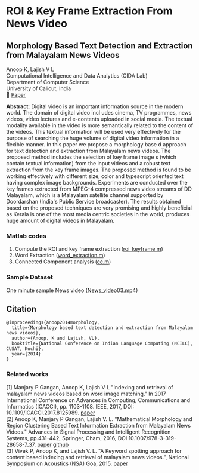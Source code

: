 # ROI & Key Frame Extraction From News Video
## Morphology  Based Text Detection and Extraction from Malayalam  News Videos
Anoop K, Lajish V L </br>
Computational Intelligence and Data Analytics (CIDA Lab) </br>
Department of Computer Science </br>
University of Calicut, India </br>
:memo: [Paper](https://www.researchgate.net/publication/286442060_Morphology_Based_Text_Detection_and_Extraction_from_Malayalam_News_Videos) </br>


**Abstract**: Digital video is an important information source in the modern world. The domain of digital video incl udes cinema, TV programmes, news videos, video lectures and e-contents uploaded in social media. The textual modality available in the video is more semantically related to the content of the videos. This textual information will be used very effectively for the purpose of searching the huge volume of digital video information in a flexible manner. In this paper we propose a morphology base d approach for text detection and extraction from Malayalam news videos. The proposed method includes the selection of key frame image s (which contain textual information) from the input videos and a robust text extraction from the key frame images. The proposed method is found to be working effectively with different size, color and typescript oriented text having complex image backgrounds. Experiments are conducted over the key frames extracted from MPEG-4 compressed news video streams of DD Malayalam, which is a Malayalam satellite channel supported by Doordarshan (India's Public Service broadcaster). The results obtained based on the proposed techniques are very promising and highly beneficial as Kerala is one of the most media centric societies in the world, produces huge amount of digital videos in Malayalam.

### Matlab codes
1. Compute the ROI and key frame extraction ([roi_keyframe.m](matlab-codes/roi_keyframe.m))
2. Word Extraction ([word_extraction.m](matlab-codes/word_extraction.m))
3. Connected Component analysis ([cc.m](matlab-codes/cc.m))

### Sample Dataset 
One minute sample News video ([News_video03.mp4](Sample-DataSet/News_video03.mp4))

## Citation
```
@inproceedings{anoop2014morphology,
  title={Morphology based text detection and extraction from Malayalam news videos},
  author={Anoop, K and Lajish, VL},
  booktitle={National Conference on Indian Language Computing (NCILC), CUSAT, Kochi},
  year={2014}
}
```

### Related works
[1] Manjary P Gangan, Anoop K, Lajish V L "Indexing and retrieval of malayalam news videos based on word image matching." In 2017 International Conference on Advances in Computing, Communications and Informatics (ICACCI), pp. 1103-1108. IEEE, 2017, DOI: 10.1109/ICACCI.2017.8125989. [paper](https://ieeexplore.ieee.org/document/8125989) </br>
[2] Anoop K, Manjary P Gangan, Lajish V. L. "Mathematical Morphology and Region Clustering Based Text Information Extraction from Malayalam News Videos." Advances in Signal Processing and Intelligent Recognition Systems, pp.431-442, Springer, Cham, 2016, DOI 10.1007/978-3-319-28658-7_37. [paper](https://link.springer.com/chapter/10.1007/978-3-319-28658-7_37) [github](https://github.com/anoopkdcs/Ticker-Text-Extraction-from-News-Videos) </br>
[3] Vivek P, Anoop K, and Lajish V. L. "A Keyword spotting approach for content based indexing and retrieval of malayalam news videos.", National Symposium on Acoustics (NSA) Goa, 2015. [paper](https://www.researchgate.net/publication/286442254_A_Keyword_Spotting_Approach_for_Content_Based_Indexing_and_Retrieval_of_Malayalam_News_Videos) </br>
 
